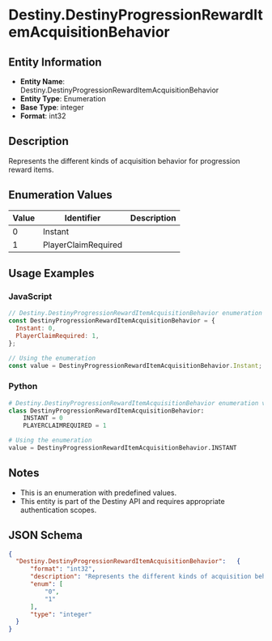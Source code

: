 # Destiny.DestinyProgressionRewardItemAcquisitionBehavior

## Entity Information
- **Entity Name**: Destiny.DestinyProgressionRewardItemAcquisitionBehavior
- **Entity Type**: Enumeration
- **Base Type**: integer
- **Format**: int32

## Description
Represents the different kinds of acquisition behavior for progression reward items.

## Enumeration Values

| Value | Identifier | Description |
|-------|------------|-------------|
| 0 | Instant |  |
| 1 | PlayerClaimRequired |  |

## Usage Examples

### JavaScript
```javascript
// Destiny.DestinyProgressionRewardItemAcquisitionBehavior enumeration values
const DestinyProgressionRewardItemAcquisitionBehavior = {
  Instant: 0,
  PlayerClaimRequired: 1,
};

// Using the enumeration
const value = DestinyProgressionRewardItemAcquisitionBehavior.Instant;
```

### Python
```python
# Destiny.DestinyProgressionRewardItemAcquisitionBehavior enumeration values
class DestinyProgressionRewardItemAcquisitionBehavior:
    INSTANT = 0
    PLAYERCLAIMREQUIRED = 1

# Using the enumeration
value = DestinyProgressionRewardItemAcquisitionBehavior.INSTANT
```

## Notes
- This is an enumeration with predefined values.
- This entity is part of the Destiny API and requires appropriate authentication scopes.

## JSON Schema
```json
{
  "Destiny.DestinyProgressionRewardItemAcquisitionBehavior":   {
      "format": "int32",
      "description": "Represents the different kinds of acquisition behavior for progression reward items.",
      "enum": [
          "0",
          "1"
      ],
      "type": "integer"
  }
}
```
